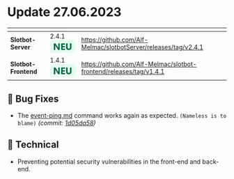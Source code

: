 # Update 27.06.2023

<table data-card-size="large" data-view="cards"><thead><tr><th></th><th></th><th data-hidden data-card-target data-type="content-ref"></th></tr></thead><tbody><tr><td><strong>Slotbot-Server</strong></td><td>2.4.1 <img src="../../.gitbook/assets/Badge-New.png" alt="Neu" data-size="line"></td><td><a href="https://github.com/Alf-Melmac/slotbotServer/releases/tag/v2.4.1">https://github.com/Alf-Melmac/slotbotServer/releases/tag/v2.4.1</a></td></tr><tr><td><strong>Slotbot-Frontend</strong></td><td>1.4.1 <img src="../../.gitbook/assets/Badge-New.png" alt="Neu" data-size="line"></td><td><a href="https://github.com/Alf-Melmac/slotbot-frontend/releases/tag/v1.4.1">https://github.com/Alf-Melmac/slotbot-frontend/releases/tag/v1.4.1</a></td></tr></tbody></table>

## 🐞 Bug Fixes

* The [event-ping.md](../../integrations/discord/bot-befehle/event-ping.md "mention") command works again as expected. `(Nameless is to blame)` _(commit:_ [_1d05da58_](https://github.com/Alf-Melmac/slotbotServer/commit/1d05da58b79531989ddde29415513ff46d86a1d0)_)_

## 🔨 Technical

* Preventing potential security vulnerabilities in the front-end and back-end.
